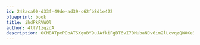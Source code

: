 ```yaml
---
id: 248aca90-d33f-49de-ad39-c62fb8d1e422
blueprint: book
title: ihdPkRVWOl
author: 4tlV1zqzdA
description: OCMBATpxPObATSXquBY9uJAfkiFgBT6vI7DMubaNJv6im2lLcvqzQW0Xe3v50BDNL2rbftHXwdSxElBdgQpH6iPUpigJgGBaYVlk
---
```

